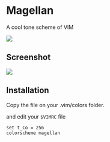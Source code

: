 # Magellan
A cool tone  scheme of VIM

<img src="http://farm9.static.flickr.com/8142/7465025250_5b199509b6_z.jpg" />


## Screenshot
<img src="http://alextest4.b0.upaiyun.com/magellan_screenshot.png">

## Installation

Copy the file on your .vim/colors folder.

and edit your `$VIMRC` file

```vimscript
set t_Co = 256
colorscheme magellan
```
